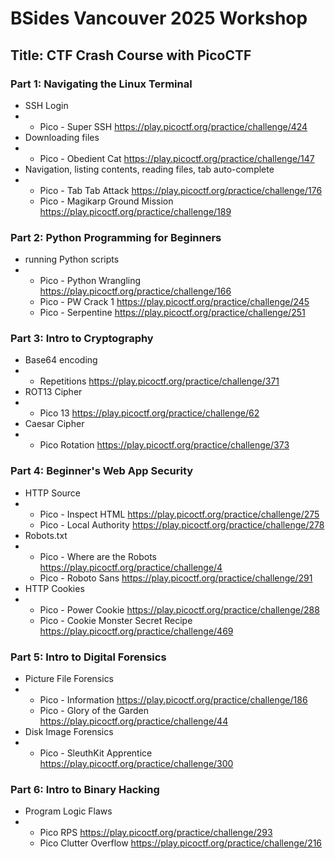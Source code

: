# BSides Vancouver 2025 Workshop
## Title: CTF Crash Course with PicoCTF
### Part 1: Navigating the Linux Terminal
* SSH Login
* * Pico - Super SSH https://play.picoctf.org/practice/challenge/424
* Downloading files
* * Pico - Obedient Cat https://play.picoctf.org/practice/challenge/147
* Navigation, listing contents, reading files, tab auto-complete
* * Pico - Tab Tab Attack https://play.picoctf.org/practice/challenge/176
  * Pico - Magikarp Ground Mission https://play.picoctf.org/practice/challenge/189
### Part 2: Python Programming for Beginners
* running Python scripts
* * Pico - Python Wrangling https://play.picoctf.org/practice/challenge/166
  * Pico - PW Crack 1 https://play.picoctf.org/practice/challenge/245
  * Pico - Serpentine https://play.picoctf.org/practice/challenge/251
### Part 3: Intro to Cryptography
* Base64 encoding
* * Repetitions https://play.picoctf.org/practice/challenge/371
* ROT13 Cipher
* * Pico 13 https://play.picoctf.org/practice/challenge/62
* Caesar Cipher
* * Pico Rotation https://play.picoctf.org/practice/challenge/373
### Part 4: Beginner's Web App Security
* HTTP Source
* * Pico - Inspect HTML https://play.picoctf.org/practice/challenge/275
  * Pico - Local Authority https://play.picoctf.org/practice/challenge/278
* Robots.txt
* * Pico - Where are the Robots https://play.picoctf.org/practice/challenge/4
  * Pico - Roboto Sans https://play.picoctf.org/practice/challenge/291
* HTTP Cookies
* * Pico - Power Cookie https://play.picoctf.org/practice/challenge/288
  * Pico - Cookie Monster Secret Recipe https://play.picoctf.org/practice/challenge/469
### Part 5: Intro to Digital Forensics
* Picture File Forensics
* * Pico - Information https://play.picoctf.org/practice/challenge/186
  * Pico - Glory of the Garden https://play.picoctf.org/practice/challenge/44
* Disk Image Forensics
* * Pico - SleuthKit Apprentice https://play.picoctf.org/practice/challenge/300
### Part 6: Intro to Binary Hacking
* Program Logic Flaws
* * Pico RPS https://play.picoctf.org/practice/challenge/293
  * Pico Clutter Overflow https://play.picoctf.org/practice/challenge/216
